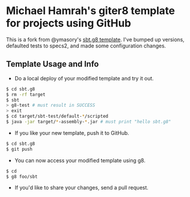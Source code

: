 # Michael Hamrah's giter8 template for projects using GitHub #

This is a fork from @ymasory's [sbt.g8 template](https://github.com/ymasory/sbt.g8).  I've bumped up versions, defaulted tests to specs2, and made some configuration changes.

## Template Usage and Info

- Do a local deploy of your modified template and try it out.

```sh
$ cd sbt.g8
$ rm -rf target
$ sbt
> g8-test # must result in SUCCESS
> exit
$ cd target/sbt-test/default-*/scripted
$ java -jar target/*-assembly-*.jar # must print "hello sbt.g8"
```

- If you like your new template, push it to GitHub.

```sh
$ cd sbt.g8
$ git push
```

- You can now access your modified template using g8.

```sh
$ cd
$ g8 foo/sbt
```

- If you'd like to share your changes, send a pull request.
